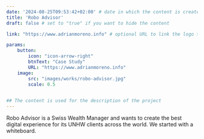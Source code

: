 ```yaml
---
date: '2024-08-25T09:53:42+02:00' # date in which the content is created - defaults to "today"
title: 'Robo Advisor'
draft: false # set to "true" if you want to hide the content 

link: "https://www.adrianmoreno.info" # optional URL to link the logo to

params:
    button:
        icon: "icon-arrow-right"
        btnText: "Case Study"
        URL: "https://www.adrianmoreno.info"
    image:
        src: "images/works/robo-advisor.jpg"
        scale: 0.5
    

## The content is used for the description of the project
---
```


Robo Advisor is a Swiss Wealth Manager and wants to create the best digital experience for its UNHW clients across the world. We started with a whiteboard.